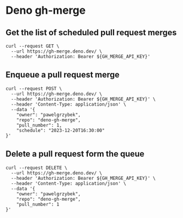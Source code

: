 # Deno gh-merge

## Get the list of scheduled pull request merges

```
curl --request GET \
  --url https://gh-merge.deno.dev/ \
  --header 'Authorization: Bearer ${GH_MERGE_API_KEY}'
```

## Enqueue a pull request merge

```
curl --request POST \
  --url https://gh-merge.deno.dev/ \
  --header 'Authorization: Bearer ${GH_MERGE_API_KEY}' \
  --header 'Content-Type: application/json' \
  --data '{
	"owner": "pawelgrzybek",
	"repo": "deno-gh-merge",
	"pull_number": 1,
	"schedule": "2023-12-20T16:30:00"
}'
```

## Delete a pull request form the queue

```
curl --request DELETE \
  --url https://gh-merge.deno.dev/ \
  --header 'Authorization: Bearer ${GH_MERGE_API_KEY}' \
  --header 'Content-Type: application/json' \
  --data '{
	"owner": "pawelgrzybek",
	"repo": "deno-gh-merge",
	"pull_number": 1
}'
```
